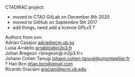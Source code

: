 CTADIRAC project:
* moved to CTAO GitLab on December 8th 2020
* moved to GitHub on Septembre 5th 2017
* add things, need add a licence GPLv3 ?

Authors from svn:<br>
Adrian Casajus <adria@ecm.ub.es> <br>
Luisa Arrabito <arrabito@in2p3.fr> <br>
Johan Bregeon <bregeon@.in2p3.fr> <br>
Johann Cohen Tanugi <johann.cohen-tanugi@umontpellier.fr> <br>
? Han Bcn <nhan.bcn@gmail.com> <br>
Ricardo Graciani <graciani@ecm.ub.edu> <br>

